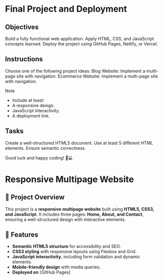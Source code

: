 # Final Project and Deployment

## Objectives
Build a fully functional web application.
Apply HTML, CSS, and JavaScript concepts learned.
Deploy the project using GitHub Pages, Netlify, or Vercel.

## Instructions
Choose one of the following project ideas:
Blog Website: Implement a multi-page site with navigation.
Ecommerce Website: Implement a multi-page site with navigation.

>[!NOTE]
> - Include at least:
> - A responsive design.
> - JavaScript interactivity.
> - A deployment link.

## Tasks

Create a well-structured HTML5 document.
Use at least 5 different HTML elements.
Ensure semantic correctness.

Good luck and happy coding! 🚀💻


# Responsive Multipage Website

## 📌 Project Overview
This project is a **responsive multipage website** built using **HTML5, CSS3, and JavaScript**. It includes three pages: **Home, About, and Contact**, ensuring a well-structured design with interactive elements.

## 🚀 Features
- **Semantic HTML5 structure** for accessibility and SEO.
- **CSS3 styling** with responsive layouts using Flexbox and Grid.
- **JavaScript interactivity**, including form validation and dynamic elements.
- **Mobile-friendly design** with media queries.
- **Deployed on** [GitHub Pages]
